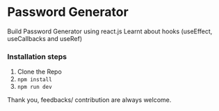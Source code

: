 # Password Generator

Build Password Generator using react.js
Learnt about hooks (useEffect, useCallbacks and useRef)

### Installation steps

1. Clone the Repo
2. `npm install`
3. `npm run dev`

Thank you, feedbacks/ contribution are always welcome.